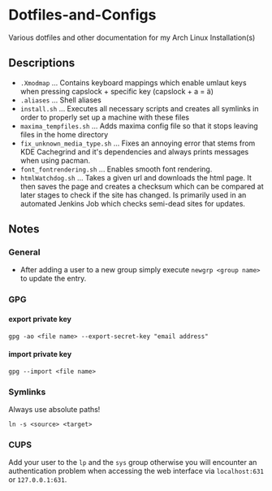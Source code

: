 # Dotfiles-and-Configs
Various dotfiles and other documentation for my Arch Linux Installation(s)

## Descriptions

- `.Xmodmap` ... Contains keyboard mappings which enable umlaut keys when pressing capslock + specific key (capslock + a = ä)
- `.aliases` ... Shell aliases
- `install.sh` ... Executes all necessary scripts and creates all symlinks in order to properly set up a machine with these files
- `maxima_tempfiles.sh` ... Adds maxima config file so that it stops leaving files in the home directory
- `fix_unknown_media_type.sh` ... Fixes an annoying error that stems from KDE Cachegrind and it's dependencies and always prints messages when using pacman.
- `font_fontrendering.sh` ... Enables smooth font rendering.
- `htmlWatchdog.sh` ... Takes a given url and downloads the html page. It then saves the page and creates a checksum which can be compared at later stages to check if the site has changed. Is primarily used in an automated Jenkins Job which checks semi-dead sites for updates.

## Notes

### General

- After adding a user to a new group simply execute `newgrp <group name>` to update the entry.

### GPG

#### export private key
`gpg -ao <file name> --export-secret-key "email address"`

#### import private key
`gpg --import <file name>`

### Symlinks
 
Always use absolute paths!

`ln -s <source> <target>`

### CUPS

Add your user to the `lp` and the `sys` group otherwise you will encounter an authentication problem when accessing the web interface via `localhost:631` or `127.0.0.1:631`.

